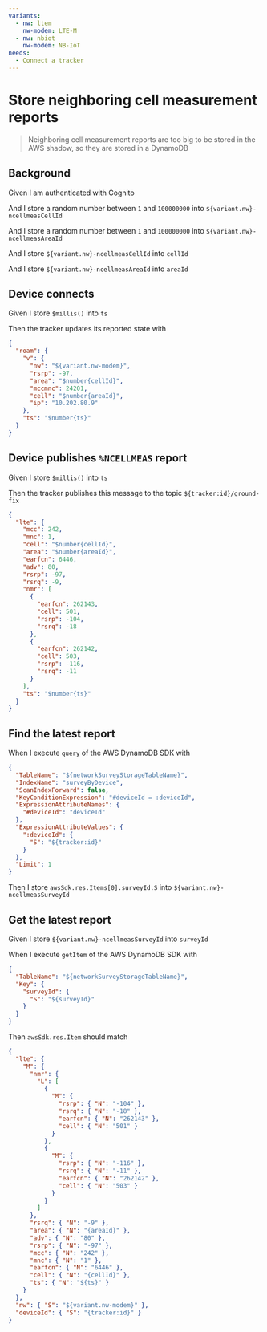 ```yaml
---
variants:
  - nw: ltem
    nw-modem: LTE-M
  - nw: nbiot
    nw-modem: NB-IoT
needs:
  - Connect a tracker
---
```


# Store neighboring cell measurement reports

> Neighboring cell measurement reports are too big to be stored in the AWS
> shadow, so they are stored in a DynamoDB

## Background

Given I am authenticated with Cognito

And I store a random number between `1` and `100000000` into
`${variant.nw}-ncellmeasCellId`

And I store a random number between `1` and `100000000` into
`${variant.nw}-ncellmeasAreaId`

And I store `${variant.nw}-ncellmeasCellId` into `cellId`

And I store `${variant.nw}-ncellmeasAreaId` into `areaId`

## Device connects

Given I store `$millis()` into `ts`

Then the tracker updates its reported state with

```json
{
  "roam": {
    "v": {
      "nw": "${variant.nw-modem}",
      "rsrp": -97,
      "area": "$number{cellId}",
      "mccmnc": 24201,
      "cell": "$number{areaId}",
      "ip": "10.202.80.9"
    },
    "ts": "$number{ts}"
  }
}
```

## Device publishes `%NCELLMEAS` report

Given I store `$millis()` into `ts`

Then the tracker publishes this message to the topic `${tracker:id}/ground-fix`

```json
{
  "lte": {
    "mcc": 242,
    "mnc": 1,
    "cell": "$number{cellId}",
    "area": "$number{areaId}",
    "earfcn": 6446,
    "adv": 80,
    "rsrp": -97,
    "rsrq": -9,
    "nmr": [
      {
        "earfcn": 262143,
        "cell": 501,
        "rsrp": -104,
        "rsrq": -18
      },
      {
        "earfcn": 262142,
        "cell": 503,
        "rsrp": -116,
        "rsrq": -11
      }
    ],
    "ts": "$number{ts}"
  }
}
```

## Find the latest report

When I execute `query` of the AWS DynamoDB SDK with

```json
{
  "TableName": "${networkSurveyStorageTableName}",
  "IndexName": "surveyByDevice",
  "ScanIndexForward": false,
  "KeyConditionExpression": "#deviceId = :deviceId",
  "ExpressionAttributeNames": {
    "#deviceId": "deviceId"
  },
  "ExpressionAttributeValues": {
    ":deviceId": {
      "S": "${tracker:id}"
    }
  },
  "Limit": 1
}
```

Then I store `awsSdk.res.Items[0].surveyId.S` into
`${variant.nw}-ncellmeasSurveyId`

## Get the latest report

Given I store `${variant.nw}-ncellmeasSurveyId` into `surveyId`

When I execute `getItem` of the AWS DynamoDB SDK with

```json
{
  "TableName": "${networkSurveyStorageTableName}",
  "Key": {
    "surveyId": {
      "S": "${surveyId}"
    }
  }
}
```

Then `awsSdk.res.Item` should match

```json
{
  "lte": {
    "M": {
      "nmr": {
        "L": [
          {
            "M": {
              "rsrp": { "N": "-104" },
              "rsrq": { "N": "-18" },
              "earfcn": { "N": "262143" },
              "cell": { "N": "501" }
            }
          },
          {
            "M": {
              "rsrp": { "N": "-116" },
              "rsrq": { "N": "-11" },
              "earfcn": { "N": "262142" },
              "cell": { "N": "503" }
            }
          }
        ]
      },
      "rsrq": { "N": "-9" },
      "area": { "N": "{areaId}" },
      "adv": { "N": "80" },
      "rsrp": { "N": "-97" },
      "mcc": { "N": "242" },
      "mnc": { "N": "1" },
      "earfcn": { "N": "6446" },
      "cell": { "N": "{cellId}" },
      "ts": { "N": "${ts}" }
    }
  },
  "nw": { "S": "${variant.nw-modem}" },
  "deviceId": { "S": "{tracker:id}" }
}
```
